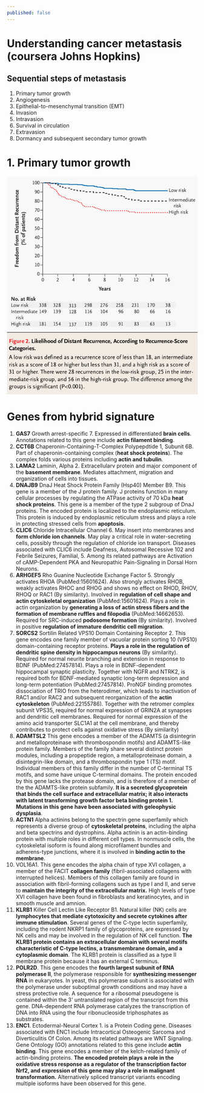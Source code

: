 ```yaml
---
published: false
---
```

# Understanding cancer metastasis (coursera Johns Hopkins)

## Sequential steps of metastasis

1. Primary tumor growth
2. Angiogenesis
3. Epithelial-to-mesenchymal transition (EMT)
4. Invasion
5. Intravasion
6. Survival in circulation
7. Extravasion
8. Dormancy and subsequent secondary tumor growth

# 1. Primary tumor growth

![config.yml](/images/Selection_158.png)








# Genes from hybrid signature

1. **GAS7** Growth arrest-specific 7. Expressed in differentiated **brain cells**. Annotations related to this gene include **actin filament binding**.
2. **CCT6B** Chaperonin-Containing-T-Complex Polypepdtide 1, Subunit 6B. Part of chaperonin-containing complex (**heat shock proteins**). The complex folds various proteins including **actin and tubulin**.
3. **LAMA2** Laminin, Alpha 2. Extracellularv protein and major component of the **basement membrane**. Mediates attachment, migration and organization of cells into tissues.
4. **DNAJB9** DnaJ Heat Shock Protein Family (Hsp40) Member B9. This gene is a member of the J protein family. J proteins function in many cellular processes by regulating the ATPase activity of 70 kDa **heat shock proteins**. This gene is a member of the type 2 subgroup of DnaJ proteins. The encoded protein is localized to the endoplasmic reticulum. This protein is induced by endoplasmic reticulum stress and plays a role in protecting stressed cells from **apoptosis**.
5. **CLIC6** Chloride Intracellular Channel 6. May insert into membranes and **form chloride ion channels**. May play a critical role in water-secreting cells, possibly through the regulation of chloride ion transport. Diseases associated with CLIC6 include Deafness, Autosomal Recessive 102 and Febrile Seizures, Familial, 5. Among its related pathways are Activation of cAMP-Dependent PKA and Neuropathic Pain-Signaling in Dorsal Horn Neurons.
6. **ARHGEF5** Rho Guanine Nucleotide Exchange Factor 5. Strongly activates RHOA (PubMed:15601624). Also strongly activates RHOB, weakly activates RHOC and RHOG and shows no effect on RHOD, RHOV, RHOQ or RAC1 (By similarity). Involved in **regulation of cell shape and actin cytoskeletal organization** (PubMed:15601624). Plays a role in actin organization by **generating a loss of actin stress fibers and the formation of membrane ruffles and filopodia** (PubMed:14662653). Required for SRC-induced **podosome formation** (By similarity). Involved in positive **regulation of immature dendritic cell migration**.
7. **SORCS2** Sortilin Related VPS10 Domain Containing Receptor 2. This gene encodes one family member of vacuolar protein sorting 10 (VPS10) domain-containing receptor proteins. **Plays a role in the regulation of dendritic spine density in hippocampus neurons** (By similarity). Required for normal neurite branching and extension in response to BDNF (PubMed:27457814). Plays a role in BDNF-dependent hippocampal synaptic plasticity. Together with NGFR and NTRK2, is required both for BDNF-mediated synaptic long-term depression and long-term potentiation (PubMed:27457814). ProNGF binding promotes dissociation of TRIO from the heterodimer, which leads to inactivation of RAC1 and/or RAC2 and subsequent reorganization of the **actin cytoskeleton** (PubMed:22155786). Together with the retromer complex subunit VPS35, required for normal expression of GRIN2A at synapses and dendritic cell membranes. Required for normal expression of the amino acid transporter SLC1A1 at the cell membrane, and thereby contributes to protect cells against oxidative stress (By similarity)
8. **ADAMTSL2** This gene encodes a member of the ADAMTS (a disintegrin and metalloproteinase with thrombospondin motifs) and ADAMTS-like protein family. Members of the family share several distinct protein modules, including a propeptide region, a metalloproteinase domain, a disintegrin-like domain, and a thrombospondin type 1 (TS) motif. Individual members of this family differ in the number of C-terminal TS motifs, and some have unique C-terminal domains. The protein encoded by this gene lacks the protease domain, and is therefore of a member of the the ADAMTS-like protein subfamily. **It is a secreted glycoprotein that binds the cell surface and extracellular matrix; it also interacts with latent transforming growth factor beta binding protein 1. Mutations in this gene have been associated with geleophysic dysplasia**. 
9. **ACTN1** Alpha actinins belong to the spectrin gene superfamily which represents a diverse group of **cytoskeletal proteins**, including the alpha and beta spectrins and dystrophins. Alpha actinin is an actin-binding protein with multiple roles in different cell types. In nonmuscle cells, the cytoskeletal isoform is found along microfilament bundles and adherens-type junctions, where it is involved in **binding actin to the membrane**. 
10. VOL16A1. This gene encodes the alpha chain of type XVI collagen, a member of the FACIT **collagen family** (fibril-associated collagens with interrupted helices). Members of this collagen family are found in association with fibril-forming collagens such as type I and II, and serve to **maintain the integrity of the extracellular matrix.** High levels of type XVI collagen have been found in fibroblasts and keratinocytes, and in smooth muscle and amnion.  
11. **KLRB1** Killer Cell Lectin Like Receptor B1. Natural killer (NK) cells are **lymphocytes that mediate cytotoxicity and secrete cytokines after immune stimulation**. Several genes of the C-type lectin superfamily, including the rodent NKRP1 family of glycoproteins, are expressed by NK cells and may be involved in the regulation of NK cell function. **The KLRB1 protein contains an extracellular domain with several motifs characteristic of C-type lectins, a transmembrane domain, and a cytoplasmic domain**. The KLRB1 protein is classified as a type II membrane protein because it has an external C terminus.
12. **POLR2D**. This gene encodes the **fourth largest subunit of RNA polymerase II**, the polymerase responsible for **synthesizing messenger RNA** in eukaryotes. In yeast, this polymerase subunit is associated with the polymerase under suboptimal growth conditions and may have a stress protective role. A sequence for a ribosomal pseudogene is contained within the 3' untranslated region of the transcript from this gene. DNA-dependent RNA polymerase catalyzes the transcription of DNA into RNA using the four ribonucleoside triphosphates as substrates.
13. **ENC1**. Ectodermal-Neural Cortex 1. is a Protein Coding gene. Diseases associated with ENC1 include Intracortical Osteogenic Sarcoma and Diverticulitis Of Colon. Among its related pathways are WNT Signaling. Gene Ontology (GO) annotations related to this gene include **actin binding**. This gene encodes a member of the kelch-related family of actin-binding proteins. **The encoded protein plays a role in the oxidative stress response as a regulator of the transcription factor Nrf2, and expression of this gene may play a role in malignant transformation.** Alternatively spliced transcript variants encoding multiple isoforms have been observed for this gene.
